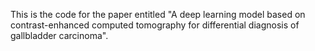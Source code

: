 This is the code for the paper entitled "A deep learning model based on contrast-enhanced computed tomography for differential diagnosis of gallbladder carcinoma".

